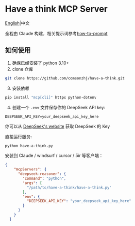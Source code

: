 # Have a think MCP Server

[English](README-en.md)|中文

全程由 Claude 构建，相关提示词参考[how-to-prompt](how-to-prompt.md)

## 如何使用

1. 确保已经安装了 python 3.10+
2. clone 仓库

```bash
git clone https://github.com/comeonzhj/have-a-think.git
```
3. 安装依赖
```bash
pip install "mcp[cli]" httpx python-dotenv
```

4. 创建一个 `.env` 文件保存你的 DeepSeek API key:

```
DEEPSEEK_API_KEY=your_deepseek_api_key_here
```

你可以从 [DeepSeek's website](https://platform.deepseek.com/) 获取 DeepSeek 的 Key


直接运行服务:

```bash
python have-a-think.py
```

安装到 Claude / windsurf / cursor / 5ir 等客户端：

```json
{
    "mcpServers": {
      "deepseek-reasoner": {
        "command": "python",
        "args": [
          "/path/to/have-a-think/have-a-think.py"
        ],
        "env": {
          "DEEPSEEK_API_KEY": "your_deepseek_api_key_here"
        }
      }
    }
  }
```

